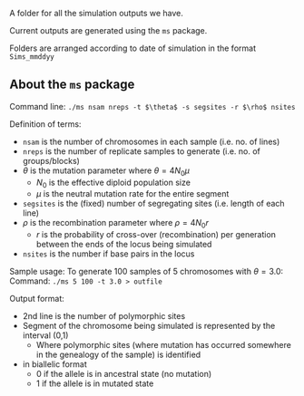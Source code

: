 A folder for all the simulation outputs we have.

Current outputs are generated using the `ms` package.

Folders are arranged according to date of simulation in the format `Sims_mmddyy`


## About the `ms` package

Command line: `./ms nsam nreps -t $\theta$ -s segsites -r $\rho$ nsites`

Definition of terms:
- `nsam` is the number of chromosomes in each sample (i.e. no. of lines)
- `nreps` is the number of replicate samples to generate (i.e. no. of groups/blocks)
- $\theta$ is the mutation parameter where $\theta = 4N_0 \mu$
  - $N_0$ is the effective diploid population size
  - $\mu$ is the neutral mutation rate for the entire segment
- `segsites` is the (fixed) number of segregating sites (i.e. length of each line)
- $\rho$ is the recombination parameter where $\rho = 4N_0 r$
  - $r$ is the probability of cross-over (recombination) per generation between the ends of the locus being simulated
- `nsites` is the number if base pairs in the locus

Sample usage:
To generate 100 samples of 5 chromosomes with $\theta = 3.0$:
Command: `./ms 5 100 -t 3.0 > outfile`

Output format:
- 2nd line is the number of polymorphic sites
- Segment of the chromosome being simulated is represented by the interval (0,1)
  - Where polymorphic sites (where mutation has occurred somewhere in the genealogy of the sample) is identified
- in biallelic format
  - 0 if the allele is in ancestral state (no mutation)
  - 1 if the allele is in mutated state
